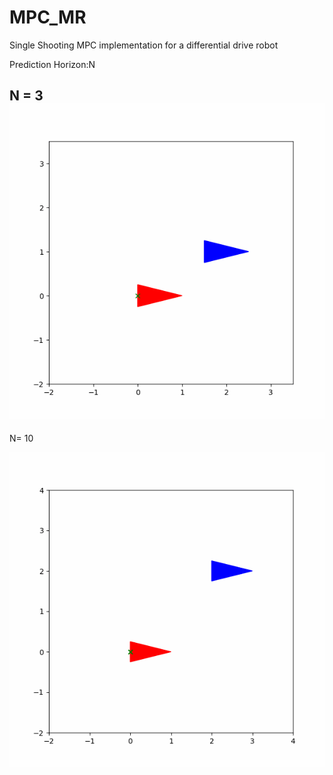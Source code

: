 # MPC_MR
 
 Single Shooting MPC implementation for a differential drive robot

Prediction Horizon:N

N = 3
![](https://github.com/dheerubhai-101/MPC_MR/blob/main/animation1671297388.5643501.gif)
-----

N= 10

![](https://github.com/dheerubhai-101/MPC_MR/blob/main/animation1671377634.2273328.gif)
